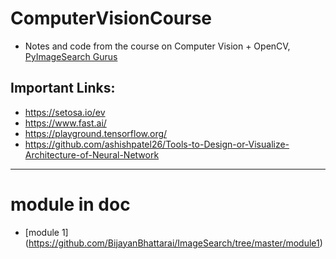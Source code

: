 # ComputerVisionCourse
 - Notes and code from the course on Computer Vision + OpenCV, [PyImageSearch Gurus](https://www.pyimagesearch.com/)
## Important Links:
- https://setosa.io/ev
- https://www.fast.ai/
- https://playground.tensorflow.org/
- https://github.com/ashishpatel26/Tools-to-Design-or-Visualize-Architecture-of-Neural-Network
----------------------------------------------------------
# module in doc
- [module 1] (https://github.com/BijayanBhattarai/ImageSearch/tree/master/module1)
